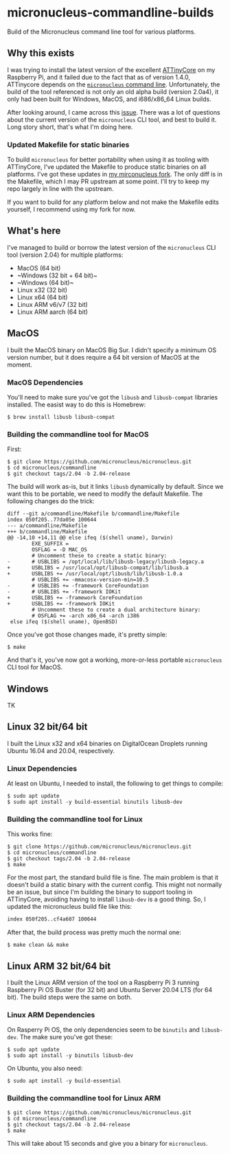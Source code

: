 # micronucleus-commandline-builds

Build of the Micronucleus command line tool for various platforms.

## Why this exists

I was trying to install the latest version of the excellent [ATTinyCore](https://github.com/SpenceKonde/ATTinyCore) on my Raspberry Pi, and it failed due to the fact that as of version 1.4.0, ATTinycore depends on the [`micronucleus` command line](https://github.com/micronucleus/micronucleus/tree/master/commandline). Unfortunately, the build of the tool referenced is not only an old alpha build (version 2.0a4), it only had been built for Windows, MacOS, and i686/x86_64 Linux builds.

After looking around, I came across this [issue](https://github.com/SpenceKonde/ATTinyCore/issues/465). There was a lot of questions about the current version of the `micronucleus` CLI tool, and best to build it. Long story short, that's what I'm doing here.

### Updated Makefile for static binaries

To build `micronucleus` for better portability when using it as tooling with ATTinyCore, I've updated the Makefile to produce static binaries on all platforms. I've got these updates in [my mirconucleus fork](https://github.com/stonehippo/micronucleus). The only diff is in the Makefile, which I may PR upstream at some point. I'll try to keep my repo largely in line with the upstream.

If you want to build for any platform below and not make the Makefile edits yourself, I recommend using my fork for now.

## What's here

I've managed to build or borrow the latest version of the `micronucleus` CLI tool (version 2.04) for multiple platforms:

- MacOS (64 bit)
- ~Windows (32 bit + 64 bit)~
- ~Windows (64 bit)~
- Linux x32 (32 bit)
- Linux x64 (64 bit)
- Linux ARM v6/v7 (32 bit)
- Linux ARM aarch (64 bit)

## MacOS

I built the MacOS binary on MacOS Big Sur. I didn't specify a minimum OS version number, but it does require a 64 bit version of MacOS at the moment.

### MacOS Dependencies

You'll need to make sure you've got the `libusb` and `libusb-compat` libraries installed. The easist way to do this is Homebrew:

```
$ brew install libusb libusb-compat
```

### Building the commandline tool for MacOS

First:

```
$ git clone https://github.com/micronucleus/micronucleus.git
$ cd micronucleus/commandline
$ git checkout tags/2.04 -b 2.04-release
```

The build will work as-is, but it links `libusb` dynamically by default. Since we want this to be portable, we need to modify the default Makefile. The following changes do the trick:

```
diff --git a/commandline/Makefile b/commandline/Makefile
index 050f205..77da05e 100644
--- a/commandline/Makefile
+++ b/commandline/Makefile
@@ -14,10 +14,11 @@ else ifeq ($(shell uname), Darwin)
        EXE_SUFFIX =
        OSFLAG = -D MAC_OS
        # Uncomment these to create a static binary:
-       # USBLIBS = /opt/local/lib/libusb-legacy/libusb-legacy.a
+       USBLIBS = /usr/local/opt/libusb-compat/lib/libusb.a
+       USBLIBS += /usr/local/opt/libusb/lib/libusb-1.0.a
        # USBLIBS += -mmacosx-version-min=10.5
-       # USBLIBS += -framework CoreFoundation
-       # USBLIBS += -framework IOKit
+       USBLIBS += -framework CoreFoundation
+       USBLIBS += -framework IOKit
        # Uncomment these to create a dual architecture binary:
        # OSFLAG += -arch x86_64 -arch i386
 else ifeq ($(shell uname), OpenBSD)
```

Once you've got those changes made, it's pretty simple:

```
$ make
```

And that's it, you've now got a working, more-or-less portable `micronucleus` CLI tool for MacOS.

## Windows

TK

## Linux 32 bit/64 bit

I built the Linux x32 and x64 binaries on DigitalOcean Droplets running Ubuntu 16.04 and 20.04, respectively.

### Linux Dependencies

At least on Ubuntu, I needed to install, the following to get things to compile:

```
$ sudo apt update
$ sudo apt install -y build-essential binutils libusb-dev
```

### Building the commandline tool for Linux

This works fine:

```
$ git clone https://github.com/micronucleus/micronucleus.git
$ cd micronucleus/commandline
$ git checkout tags/2.04 -b 2.04-release
$ make
```

For the most part, the standard build file is fine. The main problem is that it doesn't build a static binary with the current config. This might not normally be an issue, but since I'm building the binary to support tooling in ATTinyCore, avoiding having to install `libusb-dev` is a good thing. So, I updated the micronucleus build file like this:

```diff
index 050f205..cf4a607 100644                                                                                           --- a/commandline/Makefile                                                                                              +++ b/commandline/Makefile                                                                                              @@ -5,7 +5,7 @@ CC=gcc                                                                                                                                                                                                                           ifeq ($(shell uname), Linux)                                                                                                   USBFLAGS=$(shell libusb-config --cflags)                                                                        -       USBLIBS=$(shell libusb-config --libs)                                                                           +       USBLIBS= -static $(shell libusb-config --libs)                                                                          EXE_SUFFIX =                                                                                                            OSFLAG = -D LINUX                                                                                                else ifeq ($(shell uname), Darwin) 
```

After that, the build process was pretty much the normal one:

```
$ make clean && make
```


## Linux ARM 32 bit/64 bit

I built the Linux ARM version of the tool on a Raspberry Pi 3 running Raspberry Pi OS Buster (for 32 bit) and Ubuntu Server 20.04 LTS (for 64 bit). The build steps were the same on both.

### Linux ARM Dependencies

On Rasperry Pi OS, the only dependencies seem to be `binutils` and `libusb-dev`. The make sure you've got these:

```
$ sudo apt update 
$ sudo apt install -y binutils libusb-dev
```

On Ubuntu, you also need:

```
$ sudo apt install -y build-essential
```

### Building the commandline tool for Linux ARM

```
$ git clone https://github.com/micronucleus/micronucleus.git
$ cd micronucleus/commandline
$ git checkout tags/2.04 -b 2.04-release
$ make
```

This will take about 15 seconds and give you a binary for `micronucleus`.
